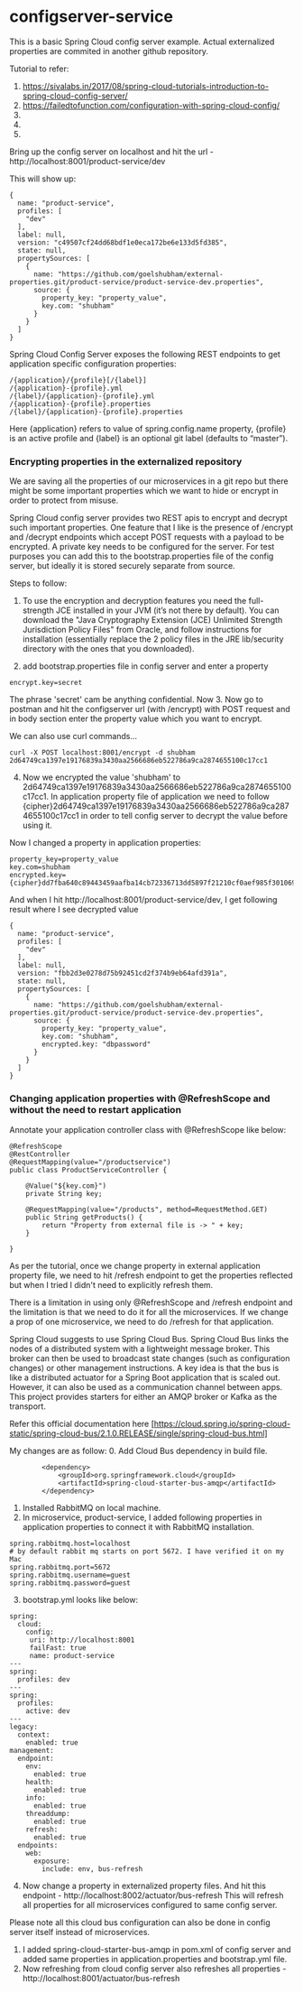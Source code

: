 # configserver-service

This is a basic Spring Cloud config server example. Actual externalized properties are commited in another github repository.

Tutorial to refer:
1. https://sivalabs.in/2017/08/spring-cloud-tutorials-introduction-to-spring-cloud-config-server/
2. https://failedtofunction.com/configuration-with-spring-cloud-config/
3.
4.
5. 

Bring up the config server on localhost and hit the url - http://localhost:8001/product-service/dev

This will show up:
```
{
  name: "product-service",
  profiles: [
    "dev"
  ],
  label: null,
  version: "c49507cf24dd68bdf1e0eca172be6e133d5fd385",
  state: null,
  propertySources: [
    {
      name: "https://github.com/goelshubham/external-properties.git/product-service/product-service-dev.properties",
      source: {
        property_key: "property_value",
        key.com: "shubham"
      }
    }
  ]
}
```
Spring Cloud Config Server exposes the following REST endpoints to get application specific configuration properties:
```
/{application}/{profile}[/{label}]
/{application}-{profile}.yml
/{label}/{application}-{profile}.yml
/{application}-{profile}.properties
/{label}/{application}-{profile}.properties
```
Here {application} refers to value of spring.config.name property, {profile} is an active profile and {label} is an optional git label (defaults to “master”).

### Encrypting properties in the externalized repository
We are saving all the properties of our microservices in a git repo but there might be some important properties which we want to hide or encrypt in order to protect from misuse.

Spring Cloud config server provides two REST apis to encrypt and decrypt such important properties. One feature that I like is the presence of /encrypt and /decrypt endpoints which accept POST requests with a payload to be encrypted. A private key needs to be configured for the server. For test purposes you can add this to the bootstrap.properties file of the config server, but ideally it is stored securely separate from source.

Steps to follow:
1. To use the encryption and decryption features you need the full-strength JCE installed in your JVM (it’s not there by default). You can download the "Java Cryptography Extension (JCE) Unlimited Strength Jurisdiction Policy Files" from Oracle, and follow instructions for installation (essentially replace the 2 policy files in the JRE lib/security directory with the ones that you downloaded).

2. add bootstrap.properties file in config server and enter a property
```
encrypt.key=secret
```
The phrase 'secret' cam be anything confidential. Now
3. Now go to postman and hit the configserver url (with /encrypt) with POST request and in body section enter the property value which you want to encrypt.

We can also use curl commands...

```
curl -X POST localhost:8001/encrypt -d shubham
2d64749ca1397e19176839a3430aa2566686eb522786a9ca2874655100c17cc1
```

4. Now we encrypted the value 'shubham' to 2d64749ca1397e19176839a3430aa2566686eb522786a9ca2874655100c17cc1. In application property file of application we need to follow {cipher}2d64749ca1397e19176839a3430aa2566686eb522786a9ca2874655100c17cc1 in order to tell config server to decrypt the value before using it.

Now I changed a property in application properties:
```
property_key=property_value
key.com=shubham
encrypted.key={cipher}dd7fba640c89443459aafba14cb72336713dd5897f21210cf0aef985f3010692
```
And when I hit http://localhost:8001/product-service/dev, I get following result where I see decrypted value

```
{
  name: "product-service",
  profiles: [
    "dev"
  ],
  label: null,
  version: "fbb2d3e0278d75b92451cd2f374b9eb64afd391a",
  state: null,
  propertySources: [
    {
      name: "https://github.com/goelshubham/external-properties.git/product-service/product-service-dev.properties",
      source: {
        property_key: "property_value",
        key.com: "shubham",
        encrypted.key: "dbpassword"
      }
    }
  ]
}
```

### Changing application properties with @RefreshScope and without the need to restart application

Annotate your application controller class with @RefreshScope like below:
```
@RefreshScope
@RestController
@RequestMapping(value="/productservice")
public class ProductServiceController {
	
	@Value("${key.com}")
	private String key;
	
	@RequestMapping(value="/products", method=RequestMethod.GET)
	public String getProducts() {
		return "Property from external file is -> " + key;
	}

}
```
As per the tutorial, once we change property in external application property file, we need to hit /refresh endpoint to get the properties reflected but when I tried I didn't need to explicitly refresh them. 

There is a limitation in using only @RefreshScope and /refresh endpoint and the limitation is that we need to do it for all the microservices. If we change a prop of one microservice, we need to do /refresh for that application.

Spring Cloud suggests to use Spring Cloud Bus. Spring Cloud Bus links the nodes of a distributed system with a lightweight message broker. This broker can then be used to broadcast state changes (such as configuration changes) or other management instructions. A key idea is that the bus is like a distributed actuator for a Spring Boot application that is scaled out. However, it can also be used as a communication channel between apps. This project provides starters for either an AMQP broker or Kafka as the transport.

Refer this official documentation here [https://cloud.spring.io/spring-cloud-static/spring-cloud-bus/2.1.0.RELEASE/single/spring-cloud-bus.html]

My changes are as follow:
0. Add Cloud Bus dependency in build file.
```
		<dependency>
			<groupId>org.springframework.cloud</groupId>
			<artifactId>spring-cloud-starter-bus-amqp</artifactId>
		</dependency>
```
1. Installed RabbitMQ on local machine.
2. In microservice, product-service, I added following properties in application properties to connect it with RabbitMQ installation.
```
spring.rabbitmq.host=localhost
# by default rabbit mq starts on port 5672. I have verified it on my Mac
spring.rabbitmq.port=5672
spring.rabbitmq.username=guest
spring.rabbitmq.password=guest
```
3. bootstrap.yml looks like below:
```
spring:
  cloud:
    config:
     uri: http://localhost:8001
     failFast: true
     name: product-service
---
spring:
  profiles: dev
---
spring:
  profiles:
    active: dev
---
legacy:
  context:
    enabled: true
management:
  endpoint:
    env:
      enabled: true 
    health:
      enabled: true
    info:
      enabled: true
    threaddump:
      enabled: true
    refresh:
      enabled: true
  endpoints:
    web:
      exposure:
        include: env, bus-refresh
```
4. Now change a property in externalized property files. And hit this endpoint - http://localhost:8002/actuator/bus-refresh
This will refresh all properties for all microservices configured to same config server.

Please note all this cloud bus configuration can also be done in config server itself instead of microservices.
1. I added spring-cloud-starter-bus-amqp in pom.xml of config server and added same properties in application.properties and bootstrap.yml file.
2. Now refreshing from cloud config server also refreshes all properties - http://localhost:8001/actuator/bus-refresh


